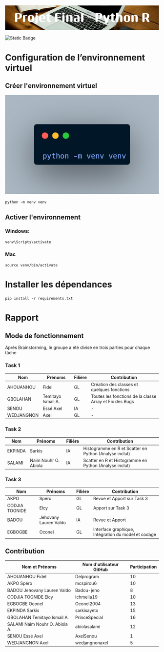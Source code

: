 ![Alt text](images/Projet_Final_-_Python_R.png)

![Static Badge](https://img.shields.io/badge/Groupe_10-IFRI_L2_2023/2024-bright_green)

# Configuration de l’environnement virtuel

## Créer l'environnement virtuel

![Alt text](images/venv.png)

`python -m venv venv`

## Activer l'environnement
### Windows:
`venv\Scripts\activate`

### Mac
`source venv/bin/activate`

# Installer les dépendances
`pip install -r requirements.txt`

# Rapport

## Mode de fonctionnement

Après Brainstorming, le groupe a été divisé en trois parties pour chaque tâche

### Task 1
| Nom        | Prénoms            | Filière |               Contribution                              |
|------------|--------------------|---------|---------------------------------------------------------|
|  AHOUANHOU |       Fidel        |   GL    | Création des classes et quelques fonctions              |
|  GBOLAHAN  | Temitayo Ismail A. |   GL    | Toutes les fonctions de la classe Array et Fix des Bugs |
|   SENOU    |    Essé   Axel     |   IA    |                       -                                 |
| WEDJANGNON |       Axel         |   GL    |                       -                                 |

### Task 2
| Nom        | Prénoms                 | Filière |               Contribution                              |
|------------|-------------------------|---------|---------------------------------------------------------|
| EKPINDA    |       Sarkis            |   IA    | Histogramme en R et Scatter en Python (Analyse inclut)  |
| SALAMI     |   Naim Nouhr O. Abiola  |   IA    | Scatter en R et Histogramme en Python (Analyse inclut)  |

### Task 3
| Nom            | Prénoms               | Filière |               Contribution                              |
|----------------|-----------------------|---------|---------------------------------------------------------|
|      AKPO      |       Spéro           |   GL    |       Revue et Apport sur Task 3                        |
| CODJIA TOGNIDE |       Elcy            |   GL    |           Apport sur Task 3                             |
|     BADOU      | Jehovany Lauren Valdo |   IA    |             Revue et Apport                             |
|   EGBOGBE      |      Oconel           |   GL    |   Interface graphique, Intégration du model et codage   |

## Contribution
| Nom       et Prénoms            | Nom d'utilisateur GitHub | Participation |
|---------------------------------|--------------------------|---------------|
|  AHOUANHOU        Fidel         |        Delprogram        |       10      |
|      AKPO       Spéro           |        mcspirou6         |       10      |
|     BADOU Jehovany Lauren Valdo |        Badou-jeho        |       8       |
|    CODJIA TOGNIDE   Elcy        |        Ichmella19        |       10      |
|       EGBOGBE          Oconel   |        Oconel2004        |       13      |
|   EKPINDA          Sarkis       |        sarkisayeto       |       15      |
|   GBOLAHAN  Temitayo Ismail A.  |       PrinceSpecial      |       16      |
| SALAMI  Naim Nouhr O. Abiola A. |       abiolasalami       |       12      |
|    SENOU      Essé   Axel       |         AxelSenou        |       1       |
|   WEDJANGNON    Axel            |       wedjangnonaxel     |       5       |

